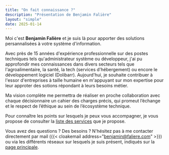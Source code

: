```yaml
---
title: "On fait connaissance ?"
description: "Présentation de Benjamin Falière"
layout: "simple"
date: 2025-01-14
---
```

Moi c'est  **Benjamin Falière** et je suis là pour apporter des solutions persannalisées à votre système d'information.

Avec près de 15 années d'expérience professionnelle sur des postes techniques tels qu'administrateur système ou développeur, j'ai pu approfondir mes connaissances dans divers secteurs tels que l'agroalimentaire, la santé, la tech (services d'hébergement) ou encore le développement logiciel (Dolibarr).
Aujourd'hui, je souhaite contribuer à l'essor d'entreprises à taille humaine en m'appuyant sur mon expertise pour leur approter des sotions répondant à leurs besoins métier.

Ma vision complète me permettra de réaliser en proche collaboration avec chaque décisionnaire un cahier des charges précis, qui promeut l’échange et le respect de l’éthique au sein de l’écosystème technique.

Pour connaître les points sur lesquels je peux vous accompagner, je vous propose de consulter la [liste des services](../services) que je propose.

Vous avez des questions ? Des besoins ? N'hésitez pas à me contacter directement par mail ({{< cloakemail address="benjamin@faliere.com" >}}) ou via les différents réseaux sur lesquels je suis présent, indiqués sur la [page principale](..).
